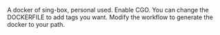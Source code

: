 A docker of sing-box, personal used. 
Enable CGO.
You can change the DOCKERFILE to add tags you want.
Modify the workflow to generate the docker to your path.
